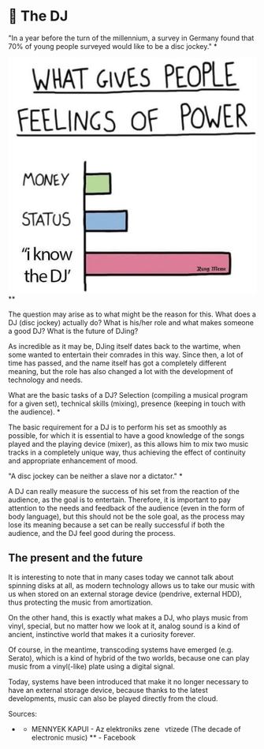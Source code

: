 # 🎼 The DJ

"In a year before the turn of the millennium, a survey in Germany found that 70%
of young people surveyed would like to be a disc jockey." \*

![What gives people feelings of power](_static/images/sound/the-dj/the-dj.png)
\*\*

The question may arise as to what might be the reason for this. What does a DJ
(disc jockey) actually do? What is his/her role and what makes someone a good
DJ? What is the future of DJing?

As incredible as it may be, DJing itself dates back to the wartime, when some
wanted to entertain their comrades in this way. Since then, a lot of time has
passed, and the name itself has got a completely different meaning, but the role
has also changed a lot with the development of technology and needs.

What are the basic tasks of a DJ? Selection (compiling a musical program for a
given set), technical skills (mixing), presence (keeping in touch with the
audience). \*

The basic requirement for a DJ is to perform his set as smoothly as possible,
for which it is essential to have a good knowledge of the songs played and the
playing device (mixer), as this allows him to mix two music tracks in a
completely unique way, thus achieving the effect of continuity and appropriate
enhancement of mood.

"A disc jockey can be neither a slave nor a dictator." \*

A DJ can really measure the success of his set from the reaction of the
audience, as the goal is to entertain. Therefore, it is important to pay
attention to the needs and feedback of the audience (even in the form of body
language), but this should not be the sole goal, as the process may lose its
meaning because a set can be really successful if both the audience, and the DJ
feel good during the process.

## The present and the future

It is interesting to note that in many cases today we cannot talk about spinning
disks at all, as modern technology allows us to take our music with us when
stored on an external storage device (pendrive, external HDD), thus protecting
the music from amortization.

On the other hand, this is exactly what makes a DJ, who plays music from vinyl,
special, but no matter how we look at it, analog sound is a kind of ancient,
instinctive world that makes it a curiosity forever.

Of course, in the meantime, transcoding systems have emerged (e.g. Serato),
which is a kind of hybrid of the two worlds, because one can play music from a
vinyl(-like) plate using a digital signal.

Today, systems have been introduced that make it no longer necessary to have an
external storage device, because thanks to the latest developments, music can
also be played directly from the cloud.

Sources:

- - MENNYEK KAPUI - Az elektroniks zene  vtizede (The decade of electronic
    music) \*\* - Facebook
